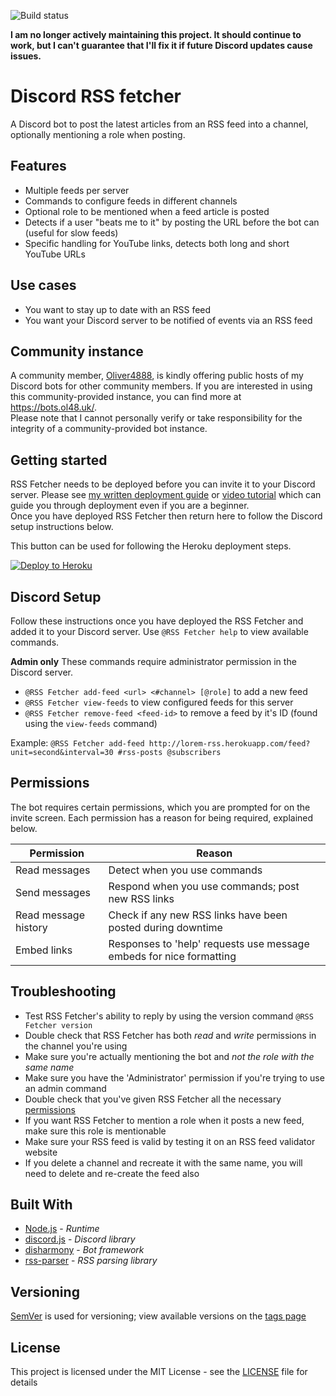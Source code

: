 ![Build status](https://github.com/benjihiggins/discord-rss-fetcher/workflows/Build%20%2B%20test/badge.svg?branch=master)

**I am no longer actively maintaining this project. It should continue to work, but I can't guarantee that I'll fix it if future Discord updates cause issues.**

# Discord RSS fetcher
A Discord bot to post the latest articles from an RSS feed into a channel, optionally mentioning a role when posting.

## Features
- Multiple feeds per server
- Commands to configure feeds in different channels
- Optional role to be mentioned when a feed article is posted
- Detects if a user "beats me to it" by posting the URL before the bot can (useful for slow feeds)
- Specific handling for YouTube links, detects both long and short YouTube URLs

## Use cases
- You want to stay up to date with an RSS feed
- You want your Discord server to be notified of events via an RSS feed

## Community instance
A community member, [Oliver4888](https://github.com/oliver4888), is kindly offering public hosts of my Discord bots for other community members. If you are interested in using this community-provided instance, you can find more at https://bots.ol48.uk/.  
Please note that I cannot personally verify or take responsibility for the integrity of a community-provided bot instance.

## Getting started
RSS Fetcher needs to be deployed before you can invite it to your Discord server. Please see [my written deployment guide](https://gist.github.com/bhigginsuk/639b321d8ba5795e32c8cf6e46956411) or [video tutorial](https://www.youtube.com/watch?v=DjQayKgcjGM) which can guide you through deployment even if you are a beginner.  
Once you have deployed RSS Fetcher then return here to follow the Discord setup instructions below.  

This button can be used for following the Heroku deployment steps.

[![Deploy to Heroku](https://www.herokucdn.com/deploy/button.svg)](https://heroku.com/deploy?template=https://github.com/bhigginsuk/discord-rss-fetcher)

## Discord Setup

Follow these instructions once you have deployed the RSS Fetcher and added it to your Discord server.
Use `@RSS Fetcher help` to view available commands.

**Admin only**
These commands require administrator permission in the Discord server.
- `@RSS Fetcher add-feed <url> <#channel> [@role]` to add a new feed
- `@RSS Fetcher view-feeds` to view configured feeds for this server
- `@RSS Fetcher remove-feed <feed-id>` to remove a feed by it's ID (found using the `view-feeds` command)

Example:
`@RSS Fetcher add-feed http://lorem-rss.herokuapp.com/feed?unit=second&interval=30 #rss-posts @subscribers`

## Permissions
The bot requires certain permissions, which you are prompted for on the invite screen.
Each permission has a reason for being required, explained below.

| Permission           | Reason                                                              |
|----------------------|---------------------------------------------------------------------|
| Read messages        | Detect when you use commands                                        |
| Send messages        | Respond when you use commands; post new RSS links                   |
| Read message history | Check if any new RSS links have been posted during downtime         |
| Embed links          | Responses to 'help' requests use message embeds for nice formatting |

## Troubleshooting

- Test RSS Fetcher's ability to reply by using the version command `@RSS Fetcher version`
- Double check that RSS Fetcher has both *read* and *write* permissions in the channel you're using
- Make sure you're actually mentioning the bot and *not the role with the same name*
- Make sure you have the 'Administrator' permission if you're trying to use an admin command
- Double check that you've given RSS Fetcher all the necessary [permissions](#permissions)
- If you want RSS Fetcher to mention a role when it posts a new feed, make sure this role is mentionable
- Make sure your RSS feed is valid by testing it on an RSS feed validator website
- If you delete a channel and recreate it with the same name, you will need to delete and re-create the feed also

## Built With
- [Node.js](https://nodejs.org/en/) - *Runtime*
- [discord.js](https://github.com/discordjs/discord.js) - *Discord library*
- [disharmony](https://github.com/bhigginsuk/disharmony) - *Bot framework*
- [rss-parser](https://github.com/bobby-brennan/rss-parser) - *RSS parsing library*

## Versioning
[SemVer](http://semver.org/) is used for versioning; view available versions on the [tags page](https://github.com/your/project/tags)

## License
This project is licensed under the MIT License - see the [LICENSE](./LICENSE) file for details
